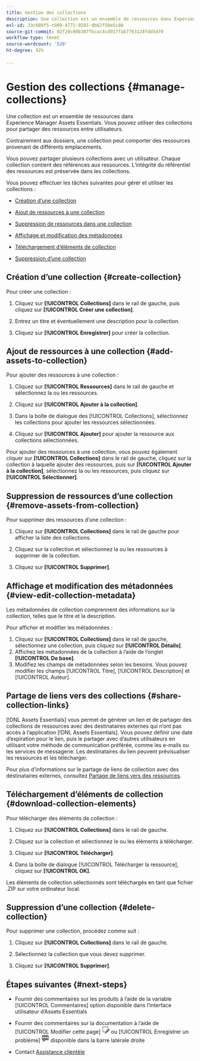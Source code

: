 ```yaml
---
title: Gestion des collections
description: Une collection est un ensemble de ressources dans Experience Manager Assets Essentials. Vous pouvez utiliser des collections pour partager des ressources entre utilisateurs.
exl-id: 33c889f5-c989-4772-9591-db62f50e5c80
source-git-commit: 02f28c00b387fbcac4cd917fab7763124fdd5d70
workflow-type: tm+mt
source-wordcount: '520'
ht-degree: 92%

---
```


# Gestion des collections {#manage-collections}

Une collection est un ensemble de ressources dans Experience Manager Assets Essentials. Vous pouvez utiliser des collections pour partager des ressources entre utilisateurs.

Contrairement aux dossiers, une collection peut comporter des ressources provenant de différents emplacements.

<!--
You can share collections with various users that are assigned different levels of privileges, including viewing, editing, and so on.
-->

Vous pouvez partager plusieurs collections avec un utilisateur. Chaque collection contient des références aux ressources. L’intégrité du référentiel des ressources est préservée dans les collections.

Vous pouvez effectuer les tâches suivantes pour gérer et utiliser les collections :

* [Création d’une collection](#create-collection)

* [Ajout de ressources à une collection](#add-assets-to-collection)

* [Suppression de ressources dans une collection](#remove-assets-from-collection)

* [Affichage et modification des métadonnées](#view-edit-collection-metadata)

* [Téléchargement d’éléments de collection](#download-collection-elements)

* [Suppression d’une collection](#delete-collection)

## Création d’une collection {#create-collection}

Pour créer une collection :

1. Cliquez sur **[!UICONTROL Collections]** dans le rail de gauche, puis cliquez sur **[!UICONTROL Créer une collection]**.

1. Entrez un titre et éventuellement une description pour la collection.

1. Cliquez sur **[!UICONTROL Enregistrer]** pour créer la collection.

## Ajout de ressources à une collection {#add-assets-to-collection}

Pour ajouter des ressources à une collection :

1. Cliquez sur **[!UICONTROL Ressources]** dans le rail de gauche et sélectionnez la ou les ressources.

1. Cliquez sur **[!UICONTROL Ajouter à la collection]**.

1. Dans la boîte de dialogue des [!UICONTROL Collections], sélectionnez les collections pour ajouter les ressources sélectionnées.

1. Cliquez sur **[!UICONTROL Ajouter]** pour ajouter la ressource aux collections sélectionnées.

Pour ajouter des ressources à une collection, vous pouvez également cliquer sur **[!UICONTROL Collections]** dans le rail de gauche, cliquez sur la collection à laquelle ajouter des ressources, puis sur **[!UICONTROL Ajouter à la collection]**, sélectionnez la ou les ressources, puis cliquez sur **[!UICONTROL Sélectionner]**.

## Suppression de ressources d’une collection {#remove-assets-from-collection}

Pour supprimer des ressources d’une collection :

1. Cliquez sur **[!UICONTROL Collections]** dans le rail de gauche pour afficher la liste des collections.

1. Cliquez sur la collection et sélectionnez la ou les ressources à supprimer de la collection.

1. Cliquez sur **[!UICONTROL Supprimer]**.

<!--

## Manage access to a collection {#manage-collection-access}

The permission management for collections function in the same manner as folders in [!DNL Assets Essentials]. Administrators can manage the access levels for collections available in the repository. As an administrator, you can create user groups and assign permissions to those groups to manage access levels. You can also delegate the permission management privileges to user groups at the collection-level.

For more information, see [Manage permissions for folders and collections](manage-permissions.md).

## Search a collection {#search-collections}

Click **[!UICONTROL Collections]** in the left rail and use the Search box to specify a text as the criteria to search for a collection. [!DNL Assets Essentials] uses the specified text to search collection names, metadata including tags defined for a collection and returns appropriate results.

>[!NOTE]
>
>Assets Essentials performs search in collections available at the root level. It does not perform search in assets and folders available in collections.

-->

## Affichage et modification des métadonnées {#view-edit-collection-metadata}

Les métadonnées de collection comprennent des informations sur la collection, telles que le titre et la description.

Pour afficher et modifier les métadonnées :

1. Cliquez sur **[!UICONTROL Collections]** dans le rail de gauche, sélectionnez une collection, puis cliquez sur **[!UICONTROL Détails]**.
1. Affichez les métadonnées de la collection à l’aide de l’onglet **[!UICONTROL De base]**.
1. Modifiez les champs de métadonnées selon les besoins. Vous pouvez modifier les champs [!UICONTROL Titre], [!UICONTROL Description] et [!UICONTROL Auteur].

## Partage de liens vers des collections {#share-collection-links}

[!DNL Assets Essentials] vous permet de générer un lien et de partager des collections de ressources avec des destinataires externes qui n’ont pas accès à l’application [!DNL Assets Essentials]. Vous pouvez définir une date d’expiration pour le lien, puis le partager avec d’autres utilisateurs en utilisant votre méthode de communication préférée, comme les e-mails ou les services de messagerie. Les destinataires du lien peuvent prévisualiser les ressources et les télécharger.

Pour plus d’informations sur le partage de liens de collection avec des destinataires externes, consultez [Partage de liens vers des ressources](share-links-for-assets.md).

## Téléchargement d’éléments de collection {#download-collection-elements}

Pour télécharger des éléments de collection :

1. Cliquez sur **[!UICONTROL Collections]** dans le rail de gauche.

1. Cliquez sur la collection et sélectionnez le ou les éléments à télécharger.

1. Cliquez sur **[!UICONTROL Télécharger]**.

1. Dans la boîte de dialogue [!UICONTROL Télécharger la ressource], cliquez sur **[!UICONTROL OK]**.

Les éléments de collection sélectionnés sont téléchargés en tant que fichier .ZIP sur votre ordinateur local.

## Suppression d’une collection {#delete-collection}

Pour supprimer une collection, procédez comme suit :

1. Cliquez sur **[!UICONTROL Collections]** dans le rail de gauche.

1. Sélectionnez la collection que vous devez supprimer.

1. Cliquez sur **[!UICONTROL Supprimer]**.

## Étapes suivantes {#next-steps}

* Fournir des commentaires sur les produits à l’aide de la variable [!UICONTROL Commentaires] option disponible dans l’interface utilisateur d’Assets Essentials

* Fournir des commentaires sur la documentation à l’aide de [!UICONTROL Modifier cette page] ![modifier la page ;](assets/do-not-localize/edit-page.png) ou [!UICONTROL Enregistrer un problème] ![Création d’un problème GitHub](assets/do-not-localize/github-issue.png) disponible dans la barre latérale droite

* Contact [Assistance clientèle](https://experienceleague.adobe.com/?support-solution=General&amp;lang=fr#support)
